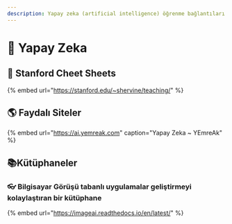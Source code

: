 ```yaml
---
description: Yapay zeka (artificial intelligence) öğrenme bağlantıları
---
```


# 🧠 Yapay Zeka

## 🏫 Stanford Cheet Sheets

{% embed url="https://stanford.edu/~shervine/teaching/" %}



## 🌎 Faydalı Siteler

{% embed url="https://ai.yemreak.com" caption="Yapay Zeka ~ YEmreAk" %}

## 📚Kütüphaneler

### 👓 Bilgisayar Görüşü tabanlı uygulamalar geliştirmeyi kolaylaştıran bir kütüphane

{% embed url="https://imageai.readthedocs.io/en/latest/" %}



